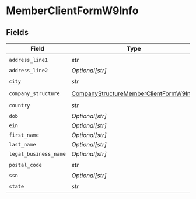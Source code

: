 # MemberClientFormW9Info


## Fields

| Field                                                                                                   | Type                                                                                                    | Required                                                                                                | Description                                                                                             |
| ------------------------------------------------------------------------------------------------------- | ------------------------------------------------------------------------------------------------------- | ------------------------------------------------------------------------------------------------------- | ------------------------------------------------------------------------------------------------------- |
| `address_line1`                                                                                         | *str*                                                                                                   | :heavy_check_mark:                                                                                      | N/A                                                                                                     |
| `address_line2`                                                                                         | *Optional[str]*                                                                                         | :heavy_minus_sign:                                                                                      | N/A                                                                                                     |
| `city`                                                                                                  | *str*                                                                                                   | :heavy_check_mark:                                                                                      | N/A                                                                                                     |
| `company_structure`                                                                                     | [CompanyStructureMemberClientFormW9Info](../../models/shared/companystructurememberclientformw9info.md) | :heavy_check_mark:                                                                                      | N/A                                                                                                     |
| `country`                                                                                               | *str*                                                                                                   | :heavy_check_mark:                                                                                      | N/A                                                                                                     |
| `dob`                                                                                                   | *Optional[str]*                                                                                         | :heavy_minus_sign:                                                                                      | N/A                                                                                                     |
| `ein`                                                                                                   | *Optional[str]*                                                                                         | :heavy_minus_sign:                                                                                      | N/A                                                                                                     |
| `first_name`                                                                                            | *Optional[str]*                                                                                         | :heavy_minus_sign:                                                                                      | N/A                                                                                                     |
| `last_name`                                                                                             | *Optional[str]*                                                                                         | :heavy_minus_sign:                                                                                      | N/A                                                                                                     |
| `legal_business_name`                                                                                   | *Optional[str]*                                                                                         | :heavy_minus_sign:                                                                                      | N/A                                                                                                     |
| `postal_code`                                                                                           | *str*                                                                                                   | :heavy_check_mark:                                                                                      | N/A                                                                                                     |
| `ssn`                                                                                                   | *Optional[str]*                                                                                         | :heavy_minus_sign:                                                                                      | N/A                                                                                                     |
| `state`                                                                                                 | *str*                                                                                                   | :heavy_check_mark:                                                                                      | N/A                                                                                                     |